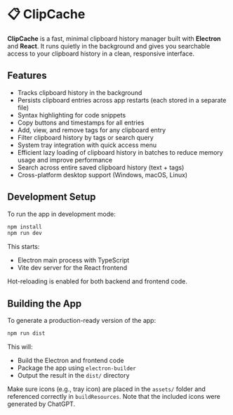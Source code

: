 
# 📋 ClipCache

**ClipCache** is a fast, minimal clipboard history manager built with **Electron** and **React**. It runs quietly in the background and gives you searchable access to your clipboard history in a clean, responsive interface.

## Features

- Tracks clipboard history in the background  
- Persists clipboard entries across app restarts (each stored in a separate file)  
- Syntax highlighting for code snippets  
- Copy buttons and timestamps for all entries  
- Add, view, and remove tags for any clipboard entry  
- Filter clipboard history by tags or search query  
- System tray integration with quick access menu  
- Efficient lazy loading of clipboard history in batches to reduce memory usage and improve performance  
- Search across entire saved clipboard history (text + tags)  
- Cross-platform desktop support (Windows, macOS, Linux)


## Development Setup

To run the app in development mode:

```bash
npm install
npm run dev
```

This starts:
- Electron main process with TypeScript
- Vite dev server for the React frontend

Hot-reloading is enabled for both backend and frontend code.

## Building the App

To generate a production-ready version of the app:

```bash
npm run dist
```

This will:
- Build the Electron and frontend code
- Package the app using `electron-builder`
- Output the result in the `dist/` directory

Make sure icons (e.g., tray icon) are placed in the `assets/` folder and referenced correctly in `buildResources`. Note that the included icons were generated by ChatGPT.